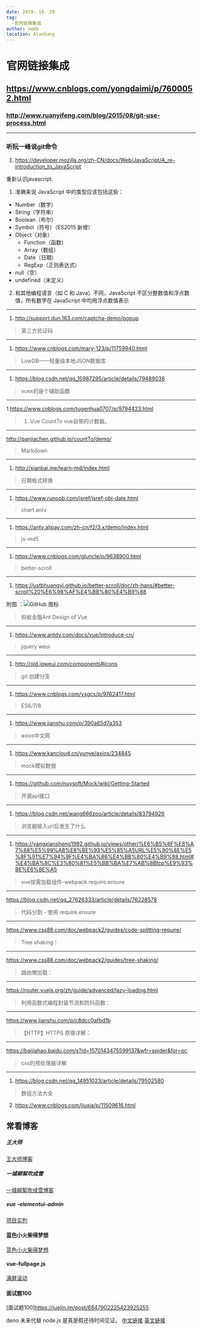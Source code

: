 ```yaml
---
date: 2019- 10- 29
tag: 
  -官网链接集成
author: xweb
location: Alanbang
---
```


# 官网链接集成
https://www.cnblogs.com/yongdaimi/p/7600052.html
----
### http://www.ruanyifeng.com/blog/2015/08/git-use-process.html
----
### 听阮一峰说git命令

1. https://developer.mozilla.org/zh-CN/docs/Web/JavaScript/A_re-introduction_to_JavaScript

重新认识javascript.  
  1. 准确来说 JavaScript 中的类型应该包括这些：
  * Number（数字）
  * String（字符串）
  * Boolean（布尔）
  * Symbol（符号）（ES2015 新增）
  * Object（对象）
      * Function（函数）
      * Array（数组）
      * Date（日期）
      * RegExp（正则表达式）
  * null（空）
  * undefined（未定义）
  2. 和其他编程语言（如 C 和 Java）不同，JavaScript 不区分整数值和浮点数值，所有数字在 JavaScript 中均用浮点数值表示
----

1. http://support.dun.163.com/captcha-demo/popup

> 第三方验证码
----

1. https://www.cnblogs.com/mary-123/p/11759940.html

> LowDB——轻量级本地JSON数据库
----
1. https://blog.csdn.net/qq_15987295/article/details/79489036

> vuex的是个辅助函数
----
1.https://www.cnblogs.com/tugenhua0707/p/9794423.html

> 1. Vue CountTo vue自带的计数器。
----
http://panjiachen.github.io/countTo/demo/


> Markdown
----
1. http://xianbai.me/learn-md/index.html

> 日期格式转换
----
1. https://www.runoob.com/jsref/jsref-obj-date.html

> chart antv
----
1. https://antv.alipay.com/zh-cn/f2/3.x/demo/index.html

> js-md5
----
1. https://www.cnblogs.com/gluncle/p/9638900.html

> better-scroll 
----
1. https://ustbhuangyi.github.io/better-scroll/doc/zh-hans/#better-scroll%20%E6%98%AF%E4%BB%80%E4%B9%88

附图 ：![GitHub 图标](../img/better.jpg)

>蚂蚁金服Ant Design of Vue
----
1. https://www.antdv.com/docs/vue/introduce-cn/

> jquery weui
----
1. http://old.jqweui.com/components#icons

> git 创建分支
----
1. https://www.cnblogs.com/ysgcs/p/9762417.html

> ES6/7/8
----
1. https://www.jianshu.com/p/390a65d7a353

> axios中文网
----
1. https://www.kancloud.cn/yunye/axios/234845

> mock模拟数据
----
1. https://github.com/nuysoft/Mock/wiki/Getting-Started

> 开源api接口
----
1. https://blog.csdn.net/wang666zoo/article/details/83794926

> 浏览器输入url后发生了什么
----
1. https://yangxiansheng1992.github.io/views/other/%E6%B5%8F%E8%A7%88%E5%99%A8%E8%BE%93%E5%85%A5URL%E5%90%8E%E5%8F%91%E7%94%9F%E4%BA%86%E4%BB%80%E4%B9%88.html#%E4%BA%8C%E3%80%81%E5%BB%BA%E7%AB%8Btcp%E9%93%BE%E6%8E%A5

> vue按需加载组件-webpack require.ensure 
----
https://blog.csdn.net/qq_27626333/article/details/76228578

> 代码分割 - 使用 require.ensure
----
https://www.css88.com/doc/webpack2/guides/code-splitting-require/

> Tree shaking：
----
https://www.css88.com/doc/webpack2/guides/tree-shaking/

> 路由懒加载：
----
https://router.vuejs.org/zh/guide/advanced/lazy-loading.html

> 利用函数式编程封装节流和防抖函数：
----
https://www.jianshu.com/p/c8dcc0afbd1b

> 【HTTP】HTTPS 原理详解：
----
https://baijiahao.baidu.com/s?id=1570143475599137&wfr=spider&for=pc

> css的预处理器详解
----
1. https://blog.csdn.net/qq_14951023/article/details/79502580

> 数组方法大全
2. https://www.cnblogs.com/jiuxia/p/11509616.html

常看博客
----
##### 王大师
[王大师博客](https://www.cnblogs.com/wangdashi/)

##### 一城柳絮吹成雪 
[一城柳絮吹成雪博客](https://www.cnblogs.com/mary-123/p/11759940.html)

##### vue -elementui-admin 
[项目实列](https://panjiachen.github.io/vue-element-admin/#/login?redirect=%2Fdashboard)

####  蓝色小火柴得梦想
[蓝色小火柴得梦想](https://www.cnblogs.com/xiaohuochai/p/7404928.html)

#### vue-fullpage.js
[满屏滚动](https://cloud.tencent.com/developer/article/1494483)  

#### 面试题100
[面试题100]https://juejin.im/post/6847902225423925255


deno 未来代替 node.js 是真是假还待时间见证。
[中文链接]('https://nugine.github.io/deno-manual-cn/manual-cn.html')
[英文链接]('https://deno.land/std/manual.md')
